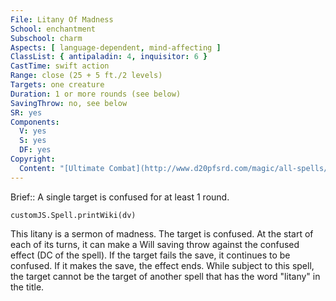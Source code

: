 ```yaml
---
File: Litany Of Madness
School: enchantment
Subschool: charm
Aspects: [ language-dependent, mind-affecting ]
ClassList: { antipaladin: 4, inquisitor: 6 }
CastTime: swift action
Range: close (25 + 5 ft./2 levels)
Targets: one creature
Duration: 1 or more rounds (see below)
SavingThrow: no, see below
SR: yes
Components:
  V: yes
  S: yes
  DF: yes
Copyright:
  Content: "[Ultimate Combat](http://www.d20pfsrd.com/magic/all-spells/l/litany-of-madness)"
---
```

Brief:: A single target is confused for at least 1 round.

```dataviewjs
customJS.Spell.printWiki(dv)
```

This litany is a sermon of madness. The target is confused. At the start of each of its turns, it can make a Will saving throw against the confused effect (DC of the spell). If the target fails the save, it continues to be confused. If it makes the save, the effect ends.  While subject to this spell, the target cannot be the target of another spell that has the word "litany" in the title.
